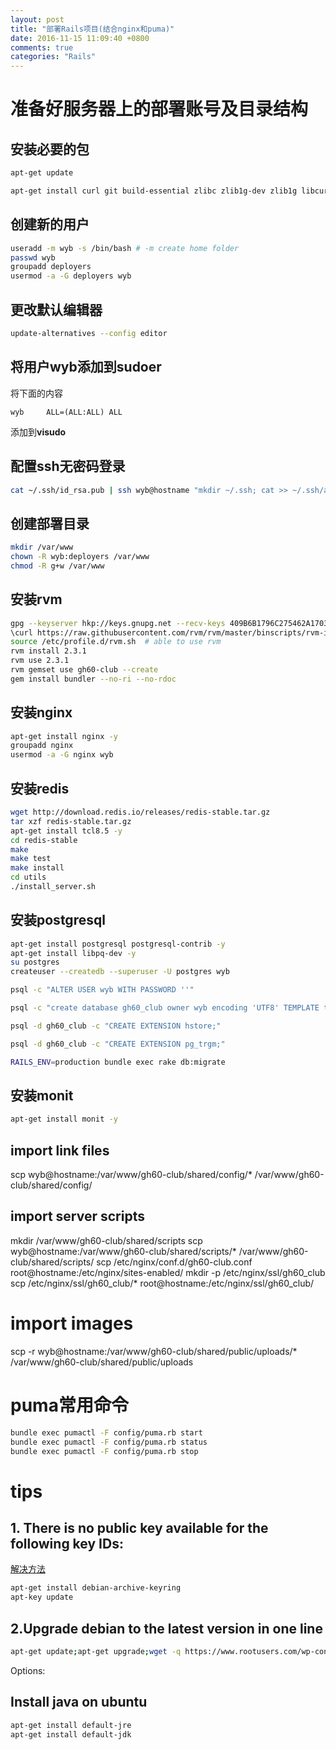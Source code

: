 ```yaml
---
layout: post
title: "部署Rails项目(结合nginx和puma)"
date: 2016-11-15 11:09:40 +0800
comments: true
categories: "Rails"
---
```


# 准备好服务器上的部署账号及目录结构

## 安装必要的包

``` sh
apt-get update

apt-get install curl git build-essential zlibc zlib1g-dev zlib1g libcurl4-openssl-dev libssl-dev libopenssl-ruby libapr1-dev libaprutil1-dev libreadline6 libreadline6-dev -y
```

## 创建新的用户

``` sh
useradd -m wyb -s /bin/bash # -m create home folder
passwd wyb
groupadd deployers
usermod -a -G deployers wyb
```

## 更改默认编辑器

``` sh
update-alternatives --config editor
```

## 将用户**wyb**添加到**sudoer**

将下面的内容

```
wyb     ALL=(ALL:ALL) ALL
```

添加到**visudo**

## 配置ssh无密码登录

``` sh
cat ~/.ssh/id_rsa.pub | ssh wyb@hostname "mkdir ~/.ssh; cat >> ~/.ssh/authorized_keys"
```

## 创建部署目录

``` sh
mkdir /var/www
chown -R wyb:deployers /var/www
chmod -R g+w /var/www
```

## 安装rvm

```sh
gpg --keyserver hkp://keys.gnupg.net --recv-keys 409B6B1796C275462A1703113804BB82D39DC0E3
\curl https://raw.githubusercontent.com/rvm/rvm/master/binscripts/rvm-installer | bash -s stable
source /etc/profile.d/rvm.sh  # able to use rvm
rvm install 2.3.1
rvm use 2.3.1
rvm gemset use gh60-club --create
gem install bundler --no-ri --no-rdoc
```

## 安装nginx

``` sh
apt-get install nginx -y
groupadd nginx
usermod -a -G nginx wyb
```

## 安装redis

``` sh
wget http://download.redis.io/releases/redis-stable.tar.gz
tar xzf redis-stable.tar.gz
apt-get install tcl8.5 -y
cd redis-stable
make
make test
make install
cd utils
./install_server.sh

```

## 安装postgresql

``` sh
apt-get install postgresql postgresql-contrib -y
apt-get install libpq-dev -y
su postgres
createuser --createdb --superuser -U postgres wyb

psql -c "ALTER USER wyb WITH PASSWORD ''"

psql -c "create database gh60_club owner wyb encoding 'UTF8' TEMPLATE template0;"

psql -d gh60_club -c "CREATE EXTENSION hstore;"

psql -d gh60_club -c "CREATE EXTENSION pg_trgm;"

RAILS_ENV=production bundle exec rake db:migrate
```

## 安装monit

``` sh
apt-get install monit -y
```

## import link files
scp wyb@hostname:/var/www/gh60-club/shared/config/* /var/www/gh60-club/shared/config/

## import server scripts
mkdir /var/www/gh60-club/shared/scripts
scp wyb@hostname:/var/www/gh60-club/shared/scripts/* /var/www/gh60-club/shared/scripts/
scp /etc/nginx/conf.d/gh60-club.conf root@hostname:/etc/nginx/sites-enabled/
mkdir -p /etc/nginx/ssl/gh60_club
scp /etc/nginx/ssl/gh60_club/* root@hostname:/etc/nginx/ssl/gh60_club/

# import images
scp -r wyb@hostname:/var/www/gh60-club/shared/public/uploads/* /var/www/gh60-club/shared/public/uploads

# puma常用命令

``` sh
bundle exec pumactl -F config/puma.rb start
bundle exec pumactl -F config/puma.rb status
bundle exec pumactl -F config/puma.rb stop
```
# tips

## 1. There is no public key available for the following key IDs:

[解决方法](http://unix.stackexchange.com/a/209266)

``` sh
apt-get install debian-archive-keyring
apt-key update
```

## 2.Upgrade debian to the latest version in one line

``` sh
apt-get update;apt-get upgrade;wget -q https://www.rootusers.com/wp-content/uploads/2015/08/update.txt -O /etc/apt/sources.list;apt-get update;apt-get upgrade;apt-get dist-upgrade;apt-get autoremove;cat /etc/debian_version;echo "The above number shows the current Debian version. It is highly recommended that you reboot the system."
```

Options:

## Install java on ubuntu

``` sh
apt-get install default-jre
apt-get install default-jdk
```
